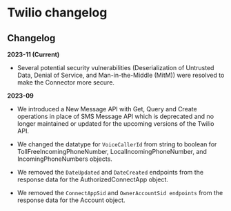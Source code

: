 # Twilio changelog 

<head>
  <meta name="guidename" content="Integration"/>
  <meta name="context" content="GUID-7dcdb69f-727f-4f57-af9a-3eaed10e0e88"/>
</head>


## Changelog

**2023-11 (Current)**

- Several potential security vulnerabilities (Deserialization of Untrusted Data, Denial of Service, and Man-in-the-Middle (MitM)) were resolved to make the Connector more secure.

**2023-09**

- We introduced a New Message API with Get, Query and Create operations in place of SMS Message API which is deprecated and no longer maintained or updated for the upcoming versions of the Twilio API.

- We changed the datatype for `VoiceCallerId` from string to boolean for TollFreeIncomingPhoneNumber, LocalIncomingPhoneNumber, and IncomingPhoneNumbers objects.

- We removed the `DateUpdated` and `DateCreated` endpoints from the response data for the AuthorizedConnectApp object.

- We removed the `ConnectAppSid` and `OwnerAccountSid endpoints` from the response data for the Account object.